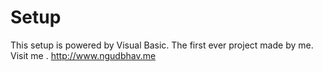 # Setup
This setup is powered by Visual Basic. The first ever project made by me.
Visit me .
http://www.ngudbhav.me
